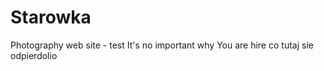 # Starowka
Photography web site - test
It's no important why You are hire
co tutaj sie odpierdolio

<!doctype html>
<html>
 <head>
 </head>
 <body>
  </body>
</html>  
